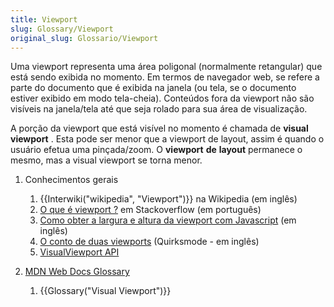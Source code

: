 ```yaml
---
title: Viewport
slug: Glossary/Viewport
original_slug: Glossario/Viewport
---
```


Uma viewport representa uma área poligonal (normalmente retangular) que está sendo exibida no momento. Em termos de navegador web, se refere a parte do documento que é exibida na janela (ou tela, se o documento estiver exibido em modo tela-cheia). Conteúdos fora da viewport não são visíveis na janela/tela até que seja rolado para sua área de visualização.

A porção da viewport que está visível no momento é chamada de **visual viewport** . Esta pode ser menor que a viewport de layout, assim é quando o usuário efetua uma pinçada/zoom. O **viewport** **de** **layout** permanece o mesmo, mas a visual viewport se torna menor.

1. Conhecimentos gerais

    1. {{Interwiki("wikipedia", "Viewport")}} na Wikipedia (em inglês)
    2. [O que é viewport ?](https://pt.stackoverflow.com/questions/272210/o-que-%C3%A9-view-port) em Stackoverflow (em português)
    3. [Como obter a largura e altura da viewport com Javascript](https://andylangton.co.uk/blog/development/get-viewportwindow-size-width-and-height-javascript) (em inglês)
    4. [O conto de duas viewports](https://www.quirksmode.org/mobile/viewports.html) (Quirksmode - em inglês)
    5. [VisualViewport API](/pt-BR/docs/Web/API/Visual_Viewport_API)

2. [MDN Web Docs Glossary](/pt-BR/docs/Glossary)

    1. {{Glossary("Visual Viewport")}}

